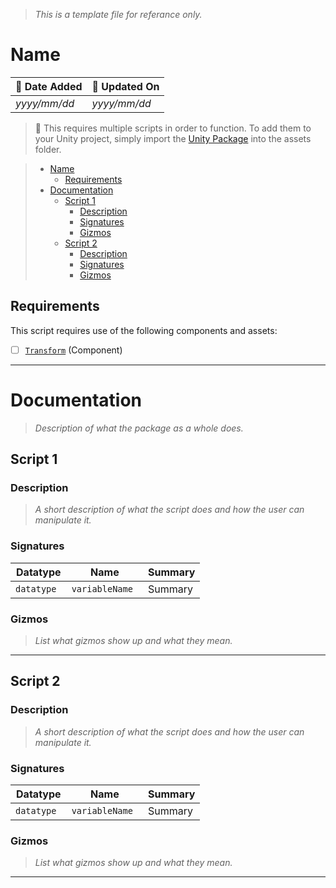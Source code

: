 > *This is a template file for referance only.*
# Name

| 📆 Date Added | 📆 Updated On |
|-|-|
|*yyyy/mm/dd*|*yyyy/mm/dd*|

> :paperclip: This requires multiple scripts in order to function. To add them to your Unity project, simply import the [Unity Package](./) into the assets folder.

> - [Name](#name)
>   - [Requirements](#requirements)
> - [Documentation](#documentation)
>   - [Script 1](#script-1)
>     - [Description](#description)
>     - [Signatures](#signatures)
>     - [Gizmos](#gizmos)
>   - [Script 2](#script-2)
>     - [Description](#description-1)
>     - [Signatures](#signatures-1)
>     - [Gizmos](#gizmos-1)

## Requirements

This script requires use of the following components and assets:
- [ ] [`Transform`](https://docs.unity3d.com/ScriptReference/Transform.html) (Component)

---
# Documentation

> *Description of what the package as a whole does.*

## Script 1

### Description
> *A short description of what the script does and how the user can manipulate it.*

### Signatures
| Datatype | Name | Summary |
|-|-|-|
| `datatype ` | `variableName ` | Summary |

### Gizmos

> *List what gizmos show up and what they mean.*

---
## Script 2

### Description
> *A short description of what the script does and how the user can manipulate it.*

### Signatures
| Datatype | Name | Summary |
|-|-|-|
| `datatype ` | `variableName ` | Summary |

### Gizmos

> *List what gizmos show up and what they mean.*

---
